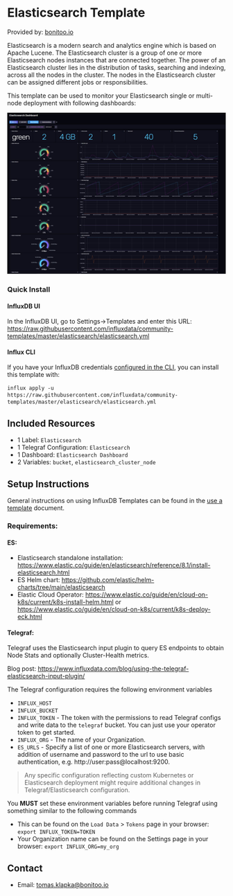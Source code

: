 # Elasticsearch Template

Provided by: [bonitoo.io](.)

Elasticsearch is a modern search and analytics engine which is based on Apache Lucene. 
The Elasticsearch cluster is a group of one or more Elasticsearch nodes instances that are connected together. 
The power of an Elasticsearch cluster lies in the distribution of tasks, searching and indexing, across all the nodes in the cluster.
The nodes in the Elasticsearch cluster can be assigned different jobs or responsibilities.

This template can be used to monitor your Elasticsearch single or multi-node deployment with following dashboards:

![Elasticsearch Cluster Dashboard](img/elasticsearch_dashboard.jpg)

### Quick Install

#### InfluxDB UI

In the InfluxDB UI, go to Settings->Templates and enter this URL: https://raw.githubusercontent.com/influxdata/community-templates/master/elasticsearch/elasticsearch.yml

#### Influx CLI

If you have your InfluxDB credentials [configured in the CLI](https://v2.docs.influxdata.com/v2.0/reference/cli/influx/config/), you can install this template with:

```
influx apply -u https://raw.githubusercontent.com/influxdata/community-templates/master/elasticsearch/elasticsearch.yml
```

## Included Resources

- 1 Label: `Elasticsearch`
- 1 Telegraf Configuration: `Elasticsearch`
- 1 Dashboard: `Elasticsearch Dashboard`
- 2 Variables: `bucket`, `elasticsearch_cluster_node`

## Setup Instructions

General instructions on using InfluxDB Templates can be found in the [use a template](../docs/use_a_template.md) document.

### Requirements:

#### ES:

- Elasticsearch standalone installation: https://www.elastic.co/guide/en/elasticsearch/reference/8.1/install-elasticsearch.html
- ES Helm chart: https://github.com/elastic/helm-charts/tree/main/elasticsearch
- Elastic Cloud Operator: https://www.elastic.co/guide/en/cloud-on-k8s/current/k8s-install-helm.html or
  https://www.elastic.co/guide/en/cloud-on-k8s/current/k8s-deploy-eck.html

#### Telegraf:

Telegraf uses the Elasticsearch input plugin to query ES endpoints to obtain Node Stats and optionally Cluster-Health metrics.

Blog post: https://www.influxdata.com/blog/using-the-telegraf-elasticsearch-input-plugin/

The Telegraf configuration requires the following environment variables

- `INFLUX_HOST`
- `INFLUX_BUCKET`
- `INFLUX_TOKEN` - The token with the permissions to read Telegraf configs and write data to the `telegraf` bucket. You can just use your operator token to get started.
- `INFLUX_ORG` - The name of your Organization.
- `ES_URLS` - Specify a list of one or more Elasticsearch servers, with addition of username and password to the url to use basic authentication, e.g. http://user:pass@localhost:9200.

> Any specific configuration reflecting custom Kubernetes or Elasticsearch deployment might require additional changes in Telegraf/Elasticsearch configuration.

You **MUST** set these environment variables before running Telegraf using something similar to the following commands

- This can be found on the `Load Data` > `Tokens` page in your browser: `export INFLUX_TOKEN=TOKEN`
- Your Organization name can be found on the Settings page in your browser: `export INFLUX_ORG=my_org`

## Contact

- Email: tomas.klapka@bonitoo.io
